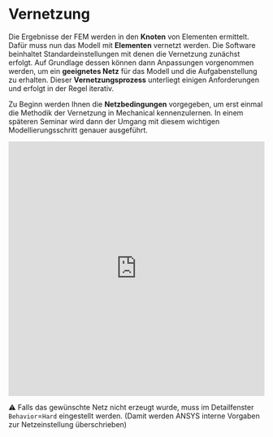 # Vernetzung

Die Ergebnisse der FEM werden in den **Knoten** von Elementen ermittelt. Dafür muss nun das Modell mit **Elementen** vernetzt werden. Die Software beinhaltet Standardeinstellungen mit denen die Vernetzung zunächst erfolgt. Auf Grundlage dessen können dann Anpassungen vorgenommen werden, um ein **geeignetes Netz** für das Modell und die Aufgabenstellung zu erhalten. Dieser **Vernetzungsprozess** unterliegt einigen Anforderungen und erfolgt in der Regel iterativ.

Zu Beginn werden Ihnen die **Netzbedingungen** vorgegeben, um erst einmal die Methodik der Vernetzung in Mechanical kennenzulernen. In einem späteren Seminar wird dann der Umgang mit diesem wichtigen Modellierungsschritt genauer ausgeführt.

 <iframe src="http://ior.ad/6XtM" width="100%" height="500px" style="width: 100%; height: 500px; border-bottom: 1px solid #ccc;" referrerpolicy="strict-origin-when-cross-origin" frameborder="0" webkitallowfullscreen="webkitallowfullscreen" mozallowfullscreen="mozallowfullscreen" allowfullscreen="allowfullscreen" allow="camera; microphone; clipboard-write"></iframe>

⚠️ Falls das gewünschte Netz nicht erzeugt wurde, muss im Detailfenster `Behavior`=`Hard` eingestellt werden. (Damit werden ANSYS interne Vorgaben zur Netzeinstellung überschrieben)
